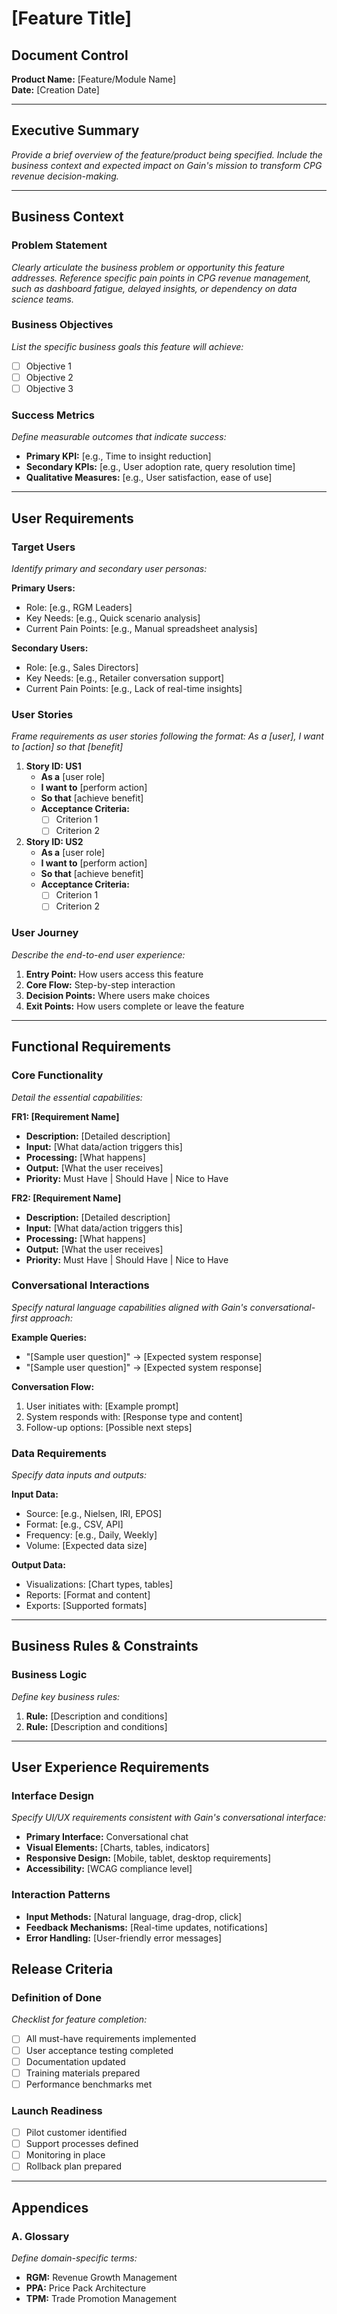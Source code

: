 # [Feature Title]

## Document Control
**Product Name:** [Feature/Module Name]  
**Date:** [Creation Date]  

---

## Executive Summary
*Provide a brief overview of the feature/product being specified. Include the business context and expected impact on Gain's mission to transform CPG revenue decision-making.*

---

## Business Context

### Problem Statement
*Clearly articulate the business problem or opportunity this feature addresses. Reference specific pain points in CPG revenue management, such as dashboard fatigue, delayed insights, or dependency on data science teams.*

### Business Objectives
*List the specific business goals this feature will achieve:*
- [ ] Objective 1
- [ ] Objective 2
- [ ] Objective 3

### Success Metrics
*Define measurable outcomes that indicate success:*
- **Primary KPI:** [e.g., Time to insight reduction]
- **Secondary KPIs:** [e.g., User adoption rate, query resolution time]
- **Qualitative Measures:** [e.g., User satisfaction, ease of use]

---

## User Requirements

### Target Users
*Identify primary and secondary user personas:*

**Primary Users:**
- Role: [e.g., RGM Leaders]
- Key Needs: [e.g., Quick scenario analysis]
- Current Pain Points: [e.g., Manual spreadsheet analysis]

**Secondary Users:**
- Role: [e.g., Sales Directors]
- Key Needs: [e.g., Retailer conversation support]
- Current Pain Points: [e.g., Lack of real-time insights]

### User Stories
*Frame requirements as user stories following the format: As a [user], I want to [action] so that [benefit]*

1. **Story ID: US1**
   - **As a** [user role]
   - **I want to** [perform action]
   - **So that** [achieve benefit]
   - **Acceptance Criteria:**
     - [ ] Criterion 1
     - [ ] Criterion 2

2. **Story ID: US2**
   - **As a** [user role]
   - **I want to** [perform action]
   - **So that** [achieve benefit]
   - **Acceptance Criteria:**
     - [ ] Criterion 1
     - [ ] Criterion 2

### User Journey
*Describe the end-to-end user experience:*

1. **Entry Point:** How users access this feature
2. **Core Flow:** Step-by-step interaction
3. **Decision Points:** Where users make choices
4. **Exit Points:** How users complete or leave the feature

---

## Functional Requirements

### Core Functionality
*Detail the essential capabilities:*

**FR1: [Requirement Name]**
- **Description:** [Detailed description]
- **Input:** [What data/action triggers this]
- **Processing:** [What happens]
- **Output:** [What the user receives]
- **Priority:** Must Have | Should Have | Nice to Have

**FR2: [Requirement Name]**
- **Description:** [Detailed description]
- **Input:** [What data/action triggers this]
- **Processing:** [What happens]
- **Output:** [What the user receives]
- **Priority:** Must Have | Should Have | Nice to Have

### Conversational Interactions
*Specify natural language capabilities aligned with Gain's conversational-first approach:*

**Example Queries:**
- "[Sample user question]" → [Expected system response]
- "[Sample user question]" → [Expected system response]

**Conversation Flow:**
1. User initiates with: [Example prompt]
2. System responds with: [Response type and content]
3. Follow-up options: [Possible next steps]

### Data Requirements
*Specify data inputs and outputs:*

**Input Data:**
- Source: [e.g., Nielsen, IRI, EPOS]
- Format: [e.g., CSV, API]
- Frequency: [e.g., Daily, Weekly]
- Volume: [Expected data size]

**Output Data:**
- Visualizations: [Chart types, tables]
- Reports: [Format and content]
- Exports: [Supported formats]

---

## Business Rules & Constraints

### Business Logic
*Define key business rules:*
1. **Rule:** [Description and conditions]
2. **Rule:** [Description and conditions]

---

## User Experience Requirements

### Interface Design
*Specify UI/UX requirements consistent with Gain's conversational interface:*

- **Primary Interface:** Conversational chat
- **Visual Elements:** [Charts, tables, indicators]
- **Responsive Design:** [Mobile, tablet, desktop requirements]
- **Accessibility:** [WCAG compliance level]

### Interaction Patterns
- **Input Methods:** [Natural language, drag-drop, click]
- **Feedback Mechanisms:** [Real-time updates, notifications]
- **Error Handling:** [User-friendly error messages]

## Release Criteria

### Definition of Done
*Checklist for feature completion:*
- [ ] All must-have requirements implemented
- [ ] User acceptance testing completed
- [ ] Documentation updated
- [ ] Training materials prepared
- [ ] Performance benchmarks met

### Launch Readiness
- [ ] Pilot customer identified
- [ ] Support processes defined
- [ ] Monitoring in place
- [ ] Rollback plan prepared

---

## Appendices

### A. Glossary
*Define domain-specific terms:*
- **RGM:** Revenue Growth Management
- **PPA:** Price Pack Architecture
- **TPM:** Trade Promotion Management
